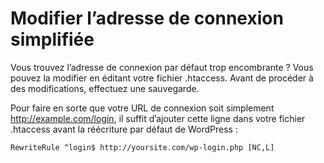 # Modifier l’adresse de connexion simplifiée

Vous trouvez l’adresse de connexion par défaut trop encombrante ? Vous pouvez la modifier en éditant votre fichier .htaccess. Avant de procéder à des modifications, effectuez une sauvegarde.

Pour faire en sorte que votre URL de connexion soit simplement http://example.com/login, il suffit d’ajouter cette ligne dans votre fichier .htaccess avant la réécriture par défaut de WordPress :

```
RewriteRule ^login$ http://yoursite.com/wp-login.php [NC,L]
```